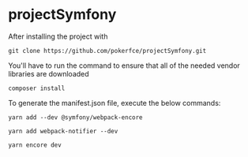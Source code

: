 # projectSymfony


After installing the project with

```
git clone https://github.com/pokerfce/projectSymfony.git
```

You'll have to run the command to ensure that all of the needed vendor libraries are downloaded

```
composer install 
```

To generate the manifest.json file, execute the below commands:

```
yarn add --dev @symfony/webpack-encore

yarn add webpack-notifier --dev

yarn encore dev
```
